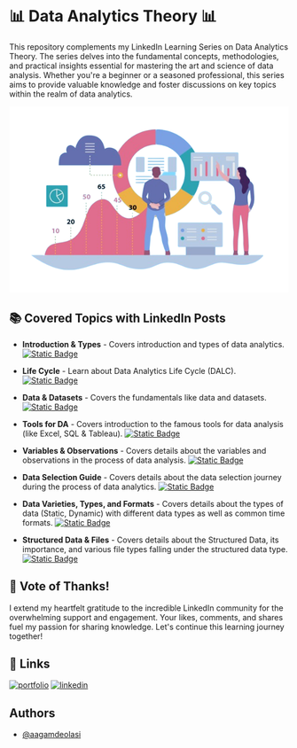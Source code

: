 
# 📊 Data Analytics Theory 📊

This repository complements my LinkedIn Learning Series on Data Analytics Theory. The series delves into the fundamental concepts, methodologies, and practical insights essential for mastering the art and science of data analysis. Whether you're a beginner or a seasoned professional, this series aims to provide valuable knowledge and foster discussions on key topics within the realm of data analytics.


![Data Analytics](https://github.com/aagamdeolasi/Data_Analytics_Theory/blob/main/data%20analytics.png?raw=true)


## 📚 Covered Topics with LinkedIn Posts

- **Introduction & Types** - Covers introduction and types of data analytics. [![Static Badge](https://img.shields.io/badge/LinkedIn_Post-blue)](https://www.linkedin.com/posts/aagam-deolasi_data-analytics-introduction-types-activity-7166657940202930178-woHx?utm_source=share&utm_medium=member_desktop)

- **Life Cycle** - Learn about Data Analytics Life Cycle (DALC). [![Static Badge](https://img.shields.io/badge/LinkedIn_Post-blue)](https://www.linkedin.com/posts/aagam-deolasi_2-data-analytics-data-analytics-life-cycle-activity-7168128169013702656-488C?utm_source=share&utm_medium=member_desktop)

- **Data & Datasets** - Covers the fundamentals like data and datasets. [![Static Badge](https://img.shields.io/badge/LinkedIn_Post-blue)](https://www.linkedin.com/posts/aagam-deolasi_3-data-analytics-data-datasets-activity-7169196665042661376-VQT1?utm_source=share&utm_medium=member_desktop)

- **Tools for DA** - Covers introduction to the famous tools for data analysis (like Excel, SQL & Tableau). [![Static Badge](https://img.shields.io/badge/LinkedIn_Post-blue)](https://www.linkedin.com/posts/aagam-deolasi_4-data-analytics-tools-for-data-analysis-activity-7170289365791756288-ulLo?utm_source=share&utm_medium=member_desktop)

- **Variables & Observations** - Covers details about the variables and observations in the process of data analysis. [![Static Badge](https://img.shields.io/badge/LinkedIn_Post-blue)](https://www.linkedin.com/posts/aagam-deolasi_5-data-analytics-variables-observations-activity-7171014221441224704-ysgm?utm_source=share&utm_medium=member_desktop)

- **Data Selection Guide** - Covers details about the data selection journey during the process of data analytics. [![Static Badge](https://img.shields.io/badge/LinkedIn_Post-blue)](https://www.linkedin.com/posts/aagam-deolasi_6-data-analytics-data-selection-guide-activity-7171751013685690368-5F9j?utm_source=share&utm_medium=member_desktop)

- **Data Varieties, Types, and Formats** - Covers details about the types of data (Static, Dynamic) with different data types as well as common time formats. [![Static Badge](https://img.shields.io/badge/LinkedIn_Post-blue)](https://www.linkedin.com/posts/aagam-deolasi_7-data-analytics-data-varieties-types-activity-7172829374486921216-QyKP?utm_source=share&utm_medium=member_desktop)

- **Structured Data & Files** - Covers details about the Structured Data, its importance, and various file types falling under the structured data type. [![Static Badge](https://img.shields.io/badge/LinkedIn_Post-blue)](https://www.linkedin.com/posts/aagam-deolasi_8-data-analytics-structured-data-files-activity-7173568331046739968-WRI4?utm_source=share&utm_medium=member_desktop)


## 🤗 Vote of Thanks!
I extend my heartfelt gratitude to the incredible LinkedIn community for the overwhelming support and engagement. Your likes, comments, and shares fuel my passion for sharing knowledge. Let's continue this learning journey together!


## 🔗 Links
[![portfolio](https://img.shields.io/badge/my_portfolio-000?style=for-the-badge&logo=ko-fi&logoColor=white)](https://aagamdeolasi.github.io/portfolio/)
[![linkedin](https://img.shields.io/badge/linkedin-0A66C2?style=for-the-badge&logo=linkedin&logoColor=white)](https://www.linkedin.com/in/aagam-deolasi)

## Authors
- [@aagamdeolasi](https://github.com/aagamdeolasi/)

